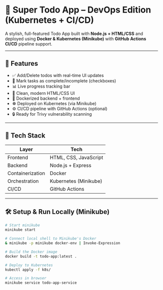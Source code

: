 <!-- 
# Simple Node.js Todo App with CI/CD on Minikube

## Run Locally

```bash
docker build -t todo-app:latest .
minikube start
kubectl apply -f k8s/
minikube service todo-app-service
```

## API Endpoints

- `GET /todos` - List todos
- `POST /todos` - Add todo (JSON)
- `DELETE /todos/:id` - Delete todo -->

# 🧩 Super Todo App – DevOps Edition (Kubernetes + CI/CD)

A stylish, full-featured Todo App built with **Node.js + HTML/CSS** and deployed using **Docker & Kubernetes (Minikube)** with **GitHub Actions CI/CD** pipeline support.




---

## 🚀 Features

- ✅ Add/Delete todos with real-time UI updates
- 🔘 Mark tasks as complete/incomplete (checkboxes)
- 📊 Live progress tracking bar
- 💅 Clean, modern HTML/CSS UI
- 🐳 Dockerized backend + frontend
- ☸️ Deployed on Kubernetes (via Minikube)
- ⚙️ CI/CD pipeline with GitHub Actions (optional)
- 🔒 Ready for Trivy vulnerability scanning

---

## 🧰 Tech Stack

| Layer            | Tech                      |
|------------------|---------------------------|
| Frontend         | HTML, CSS, JavaScript     |
| Backend          | Node.js + Express         |
| Containerization | Docker                    |
| Orchestration    | Kubernetes (Minikube)     |
| CI/CD            | GitHub Actions            |


---

## 🛠️ Setup & Run Locally (Minikube)

```bash
# Start minikube
minikube start

# Connect local shell to Minikube's Docker
& minikube -p minikube docker-env | Invoke-Expression

# Build the Docker image
docker build -t todo-app:latest .

# Deploy to Kubernetes
kubectl apply -f k8s/

# Access in browser
minikube service todo-app-service
